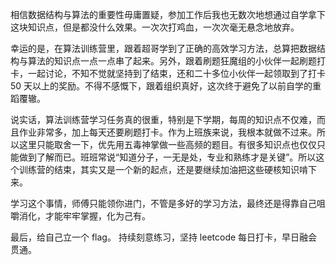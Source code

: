 相信数据结构与算法的重要性毋庸置疑，参加工作后我也无数次地想通过自学拿下这块知识点，但是都没什么效果。一次次打鸡血，一次次毫无悬念地放弃。</br>

幸运的是，在算法训练营里，跟着超哥学到了正确的高效学习方法，总算把数据结构与算法的知识点一点一点串了起来。另外，跟着刷题狂魔组的小伙伴一起刷题打卡，一起讨论，不知不觉就坚持到了结束，还和二十多位小伙伴一起领取到了打卡 50 天以上的奖励。不得不感慨下，跟着组织真好，这次终于避免了以前自学的重蹈覆辙。

说实话，算法训练营学习任务真的很重，特别是下学期，每周的知识点不仅难，而且作业非常多，加上每天还要刷题打卡。作为上班族来说，我根本就做不过来。所以这里只能取舍一下，优先用五毒神掌做一些高频的题目。有很多知识点也仅仅只能做到了解而已。班班常说“知道分子，一无是处，专业和熟练才是关键”。所以这个训练营的结束，其实又是一个新的起点，还是要继续加油把这些硬核知识啃下来。

学习这个事情，师傅只能领你进门，不管是多好的学习方法，最终还是得靠自己咀嚼消化，才能牢牢掌握，化为己有。

最后，给自己立一个 flag。 持续刻意练习，坚持 leetcode 每日打卡，早日融会贯通。
